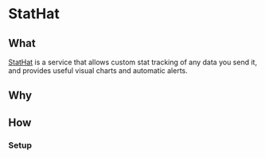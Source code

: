 # StatHat

## What
[StatHat](https://www.stathat.com/) is a service that allows custom stat tracking of any data you send it, and provides useful visual charts and automatic alerts.


## Why


## How

### Setup
